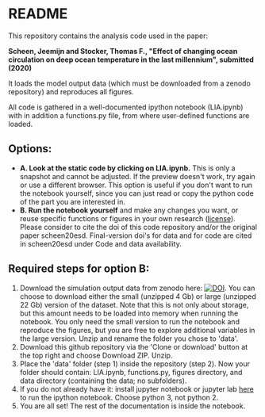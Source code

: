 # README

This repository contains the analysis code used in the paper:

**Scheen, Jeemijn and Stocker, Thomas F., "Effect of changing ocean circulation on deep ocean temperature in the last millennium", submitted (2020)**

It loads the model output data (which must be downloaded from a zenodo repository) and reproduces all figures.

All code is gathered in a well-documented ipython notebook (LIA.ipynb) with in addition a functions.py file, from where user-defined functions are loaded.

## Options:
- **A. Look at the static code by clicking on LIA.ipynb.** This is only a snapshot and cannot be adjusted. If the preview doesn't work, try again or use a different browser. This option is useful if you don't want to run the notebook yourself, since you can just read or copy the python code of the part you are interested in.
- **B. Run the notebook yourself** and make any changes you want, or reuse specific functions or figures in your own research ([license](https://github.com/jeemijn/LIA/blob/master/LICENSE)). Please consider to cite the doi of this code repository and/or the original paper scheen20esd. Final-version doi's for data and for code are cited in scheen20esd under Code and data availability.

## Required steps for option B:
1. Download the simulation output data from zenodo here: [![DOI](https://zenodo.org/badge/DOI/10.5281/zenodo.3878835.svg)](https://doi.org/10.5281/zenodo.3878835). You can choose to download either the small (unzipped 4 Gb) or large (unzipped 22 Gb) version of the dataset. Note that this is not only about storage, but this amount needs to be loaded into memory when running the notebook. You only need the small version to run the notebook and reproduce the figures, but you are free to explore additional variables in the large version. Unzip and rename the folder you chose to 'data'.
2. Download this github repository via the 'Clone or download' button at the top right and choose Download ZIP. Unzip.
3. Place the 'data' folder (step 1) inside the repository (step 2). Now your folder should contain: LIA.ipynb, functions.py, figures directory, and data directory (containing the data; no subfolders).
4. If you do not already have it: install jupyter notebook or jupyter lab [here](https://jupyter.org/install) to run the ipython notebook. Choose python 3, not python 2. 
5. You are all set! The rest of the documentation is inside the notebook. 
